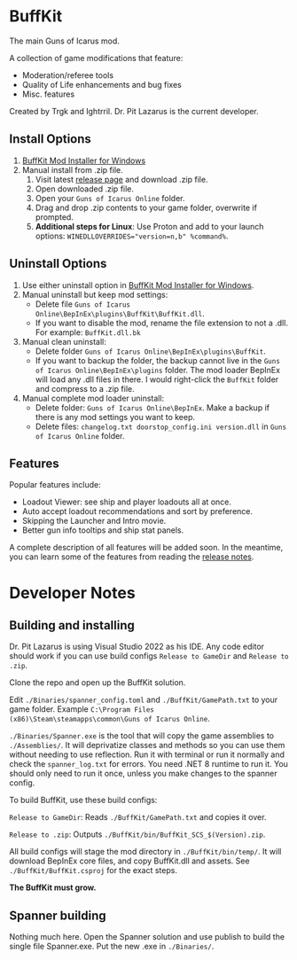 # BuffKit
The main Guns of Icarus mod.

A collection of game modifications that feature:
- Moderation/referee tools
- Quality of Life enhancements and bug fixes
- Misc. features

Created by Trgk and Ightrril. Dr. Pit Lazarus is the current developer.

## Install Options
1. [BuffKit Mod Installer for Windows](BuffKitModInstaller/#readme)
2. Manual install from .zip file.
    1. Visit latest [release page](https://github.com/DrPitLazarus/buffkit/releases/latest) and download .zip file.
    2. Open downloaded .zip file.
    3. Open your `Guns of Icarus Online` folder.
    4. Drag and drop .zip contents to your game folder, overwrite if prompted.
    5. **Additional steps for Linux**: Use Proton and add to your launch options: `WINEDLLOVERRIDES="version=n,b" %command%`.

## Uninstall Options
1. Use either uninstall option in [BuffKit Mod Installer for Windows](BuffKitModInstaller/#readme).
2. Manual uninstall but keep mod settings:
   - Delete file `Guns of Icarus Online\BepInEx\plugins\BuffKit\BuffKit.dll`.
   - If you want to disable the mod, rename the file extension to not a .dll. For example: `BuffKit.dll.bk`
3. Manual clean uninstall:
   - Delete folder `Guns of Icarus Online\BepInEx\plugins\BuffKit`.
   - If you want to backup the folder, the backup cannot live in the `Guns of Icarus Online\BepInEx\plugins` folder. The mod loader BepInEx will load any .dll files in there. I would right-click the `BuffKit` folder and compress to a .zip file.
4. Manual complete mod loader uninstall:
    - Delete folder: `Guns of Icarus Online\BepInEx`. Make a backup if there is any mod settings you want to keep.
    - Delete files: `changelog.txt doorstop_config.ini version.dll` in `Guns of Icarus Online` folder.

## Features
Popular features include:
- Loadout Viewer: see ship and player loadouts all at once.
- Auto accept loadout recommendations and sort by preference.
- Skipping the Launcher and Intro movie.
- Better gun info tooltips and ship stat panels.

A complete description of all features will be added soon. In the meantime, you can learn some of the features from reading the [release notes](https://github.com/DrPitLazarus/buffkit/releases).

# Developer Notes
## Building and installing
Dr. Pit Lazarus is using Visual Studio 2022 as his IDE. 
Any code editor should work if you can use build configs `Release to GameDir` and `Release to .zip`.

Clone the repo and open up the BuffKit solution.

Edit `./Binaries/spanner_config.toml` and `./BuffKit/GamePath.txt` to your game folder. 
Example `C:\Program Files (x86)\Steam\steamapps\common\Guns of Icarus Online`.

`./Binaries/Spanner.exe` is the tool that will copy the game assemblies to `./Assemblies/`. 
It will deprivatize classes and methods so you can use them without needing to use reflection. 
Run it with terminal or run it normally and check the `spanner_log.txt` for errors. 
You need .NET 8 runtime to run it. 
You should only need to run it once, unless you make changes to the spanner config.

To build BuffKit, use these build configs: 

`Release to GameDir`: Reads `./BuffKit/GamePath.txt` and copies it over.

`Release to .zip`: Outputs `./BuffKit/bin/BuffKit_SCS_$(Version).zip`.

All build configs will stage the mod directory in `./BuffKit/bin/temp/`. 
It will download BepInEx core files, and copy BuffKit.dll and assets. 
See `./BuffKit/BuffKit.csproj` for the exact steps.

**The BuffKit must grow.**

## Spanner building
Nothing much here. Open the Spanner solution and use publish to build the single file Spanner.exe. 
Put the new .exe in `./Binaries/`.
